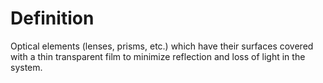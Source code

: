 # Definition

Optical elements (lenses, prisms, etc.) which have their surfaces
covered with a thin transparent film to minimize reflection and loss of
light in the system.
